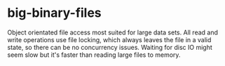 # big-binary-files

Object orientated file access most suited for large data sets.
All read and write operations use file locking,
which always leaves the file in a valid state,
so there can be no concurrency issues.
Waiting for disc IO might seem slow but it's faster than reading large files to memory.
